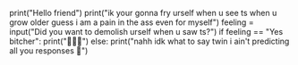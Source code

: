 print("Hello friend")
print("ik your gonna fry urself when u see ts when u grow older guess i am a pain in the ass even for myself")
feeling = input("Did you want to demolish urself when u saw ts?")
if feeling == "Yes bitcher":
    print("🥺🥺🥺")
else:
    print("nahh idk what to say twin i ain't predicting all you responses 😬")

